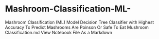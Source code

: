 # Mashroom-Classification-ML-
Mashroom Classification (ML) Model Decision Tree Classifier with Highest Accuracy To Predict Mashrooms Are Poinson Or Safe To Eat Mushroom Classification.md View Notebook File As a Markdown

